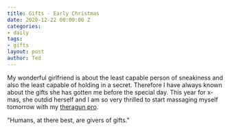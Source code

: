 ```yaml
---
title: Gifts - Early Christmas
date: 2020-12-22 00:00:00 Z
categories:
- daily
tags:
- gifts
layout: post
author: Ted
---
```


My wonderful girlfriend is about the least capable person of sneakiness and also the least capable of holding in a secret. Therefore I have always known about the gifts she has gotten me before the special day. This year for x-mas, she outdid herself and I am so very thrilled to start massaging myself tomorrow with my [theragun pro](https://www.theragun.com/us/en-us/pro-us.html).

"Humans, at there best, are givers of gifts."
